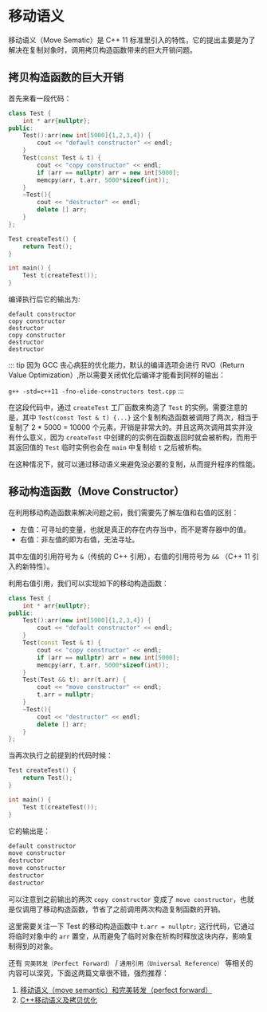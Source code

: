 # 移动语义

移动语义（Move Sematic）是 C++ 11 标准里引入的特性，它的提出主要是为了解决在复制对象时，调用拷贝构造函数带来的巨大开销问题。

## 拷贝构造函数的巨大开销

首先来看一段代码：

```cpp
class Test {
    int * arr{nullptr};
public:
    Test():arr(new int[5000]{1,2,3,4}) { 
    	cout << "default constructor" << endl;
    }
    Test(const Test & t) {
        cout << "copy constructor" << endl;
        if (arr == nullptr) arr = new int[5000];
        memcpy(arr, t.arr, 5000*sizeof(int));
    }
    ~Test(){
        cout << "destructor" << endl;
        delete [] arr;
    }
};

Test createTest() {
    return Test();
}

int main() {
    Test t(createTest());
}
```

编译执行后它的输出为:

```
default constructor
copy constructor
destructor
copy constructor
destructor
destructor
```

::: tip
因为 GCC 丧心病狂的优化能力，默认的编译选项会进行 RVO（Return Value Optimization）,所以需要关闭优化后编译才能看到同样的输出：

`g++ -std=c++11 -fno-elide-constructors test.cpp`
:::

在这段代码中，通过 `createTest` 工厂函数来构造了 `Test` 的实例。需要注意的是，其中 `Test(const Test & t) {...}` 这个复制构造函数被调用了两次，相当于复制了 2 * 5000 = 10000 个元素，开销是非常大的。并且这两次调用其实并没有什么意义，因为 `createTest` 中创建的的实例在函数返回时就会被析构，而用于其返回值的 `Test` 临时实例也会在 `main` 中复制给 `t` 之后被析构。

在这种情况下，就可以通过移动语义来避免没必要的复制，从而提升程序的性能。

## 移动构造函数（Move Constructor）

在利用移动构造函数来解决问题之前，我们需要先了解左值和右值的区别：

- 左值：可寻址的变量，也就是真正的存在内存当中，而不是寄存器中的值。
- 右值：非左值的即为右值，无法寻址。

其中左值的引用符号为 `&`（传统的 C++ 引用），右值的引用符号为 `&&` （C++ 11 引入的新特性）。

利用右值引用，我们可以实现如下的移动构造函数：

```cpp {12-15}
class Test {
    int * arr{nullptr};
public:
    Test():arr(new int[5000]{1,2,3,4}) { 
    	cout << "default constructor" << endl;
    }
    Test(const Test & t) {
        cout << "copy constructor" << endl;
        if (arr == nullptr) arr = new int[5000];
        memcpy(arr, t.arr, 5000*sizeof(int));
    }
    Test(Test && t): arr(t.arr) {
        cout << "move constructor" << endl;
        t.arr = nullptr;
    }
    ~Test(){
        cout << "destructor" << endl;
        delete [] arr;
    }
};
```

当再次执行之前提到的代码时候：

```cpp
Test createTest() {
    return Test();
}

int main() {
    Test t(createTest());
}
```

它的输出是：

``` txt {2,4}
default constructor
move constructor
destructor
move constructor
destructor
destructor
```

可以注意到之前输出的两次 `copy constructor` 变成了 `move constructor`，也就是仅调用了移动构造函数，节省了之前调用两次构造复制函数的开销。

这里需要关注一下 Test 的移动构造函数中 `t.arr = nullptr;` 这行代码，它通过将临时对象中的 `arr` 置空，从而避免了临时对象在析构时释放这块内存，影响复制得到的对象。

还有 `完美转发（Perfect Forward）` / `通用引用（Universal Reference）` 等相关的内容可以深究，下面这两篇文章很不错，强烈推荐：

1. [移动语义（move semantic）和完美转发（perfect forward）](https://codinfox.github.io/dev/2014/06/03/move-semantic-perfect-forward/)
2. [C++移动语义及拷贝优化](https://theonegis.github.io/cxx/C-%E7%A7%BB%E5%8A%A8%E8%AF%AD%E4%B9%89%E5%8F%8A%E6%8B%B7%E8%B4%9D%E4%BC%98%E5%8C%96/index.html)

<Vssue title="C++ 移动语义" />
